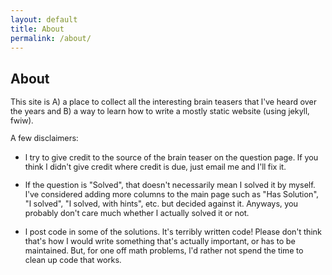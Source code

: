 ```yaml
---
layout: default
title: About
permalink: /about/
---
```


## About ##

<style>
p { font-size:0.9em }
</style>

This site is A) a place to collect all the interesting brain teasers that I've heard over the years and B) a way to learn how to write a mostly static website (using jekyll, fwiw).

A few disclaimers:

- I try to give credit to the source of the brain teaser on the question page.  If you think I didn't give credit where credit is due, just email me and I'll fix it.

- If the question is "Solved", that doesn't necessarily mean I solved it by myself.  I've considered adding more columns to the main page such as "Has Solution", "I solved", "I solved, with hints", etc. but decided against it.  Anyways, you probably don't care much whether I actually solved it or not.

- I post code in some of the solutions.  It's terribly written code!  Please don't think that's how I would write something that's actually important, or has to be maintained.  But, for one off math problems, I'd rather not spend the time to clean up code that works.


